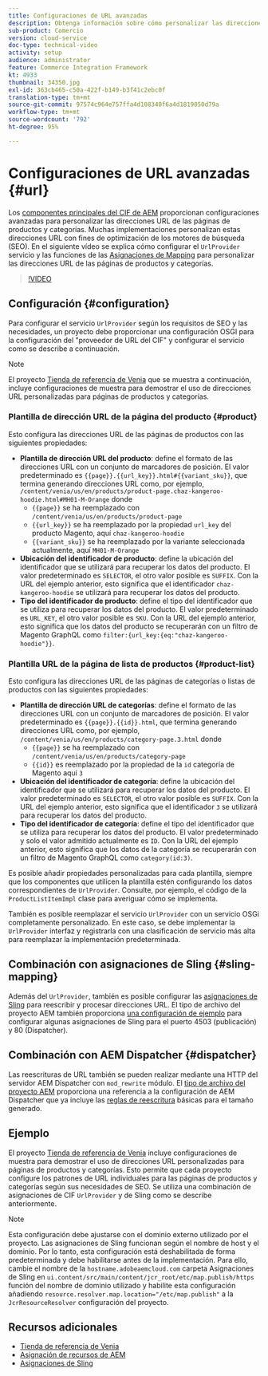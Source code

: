 ```yaml
---
title: Configuraciones de URL avanzadas
description: Obtenga información sobre cómo personalizar las direcciones URL para páginas de productos y categorías. Esto permite que las implementaciones optimicen las direcciones URL de los motores de búsqueda y promuevan la detección.
sub-product: Comercio
version: cloud-service
doc-type: technical-video
activity: setup
audience: administrator
feature: Commerce Integration Framework
kt: 4933
thumbnail: 34350.jpg
exl-id: 363cb465-c50a-422f-b149-b3f41c2ebc0f
translation-type: tm+mt
source-git-commit: 97574c964e757ffa4d108340f6a4d1819050d79a
workflow-type: tm+mt
source-wordcount: '792'
ht-degree: 95%

---
```


# Configuraciones de URL avanzadas {#url}

Los [componentes principales del CIF de AEM](https://github.com/adobe/aem-core-cif-components) proporcionan configuraciones avanzadas para personalizar las direcciones URL de las páginas de productos y categorías. Muchas implementaciones personalizan estas direcciones URL con fines de optimización de los motores de búsqueda (SEO). En el siguiente vídeo se explica cómo configurar el `UrlProvider` servicio y las funciones de las [Asignaciones de Mapping](https://sling.apache.org/documentation/the-sling-engine/mappings-for-resource-resolution.html) para personalizar las direcciones URL de las páginas de productos y categorías.

>[!VIDEO](https://video.tv.adobe.com/v/34350/?quality=12)

## Configuración {#configuration}

Para configurar el servicio `UrlProvider` según los requisitos de SEO y las necesidades, un proyecto debe proporcionar una configuración OSGI para la configuración del &quot;proveedor de URL del CIF&quot; y configurar el servicio como se describe a continuación.

>[!NOTE]
>
> El proyecto [Tienda de referencia de Venia](https://github.com/adobe/aem-cif-guides-venia) que se muestra a continuación, incluye configuraciones de muestra para demostrar el uso de direcciones URL personalizadas para páginas de productos y categorías.

### Plantilla de dirección URL de la página del producto {#product}

Esto configura las direcciones URL de las páginas de productos con las siguientes propiedades:

* **Plantilla de dirección URL del producto**: define el formato de las direcciones URL con un conjunto de marcadores de posición. El valor predeterminado es `{{page}}.{{url_key}}.html#{{variant_sku}}`, que termina generando direcciones URL como, por ejemplo, `/content/venia/us/en/products/product-page.chaz-kangeroo-hoodie.html#MH01-M-Orange` donde
   * `{{page}}` se ha reemplazado con `/content/venia/us/en/products/product-page`
   * `{{url_key}}` se ha reemplazado por la propiedad `url_key` del producto Magento, aquí `chaz-kangeroo-hoodie`
   * `{{variant_sku}}` se ha reemplazado por la variante seleccionada actualmente, aquí `MH01-M-Orange`
* **Ubicación del identificador de producto**: define la ubicación del identificador que se utilizará para recuperar los datos del producto. El valor predeterminado es `SELECTOR`, el otro valor posible es `SUFFIX`. Con la URL del ejemplo anterior, esto significa que el identificador `chaz-kangeroo-hoodie` se utilizará para recuperar los datos del producto.
* **Tipo del identificador de producto**: define el tipo del identificador que se utiliza para recuperar los datos del producto. El valor predeterminado es `URL_KEY`, el otro valor posible es `SKU`. Con la URL del ejemplo anterior, esto significa que los datos del producto se recuperarán con un filtro de Magento GraphQL como `filter:{url_key:{eq:"chaz-kangeroo-hoodie"}}`.

### Plantilla URL de la página de lista de productos {#product-list}

Esto configura las direcciones URL de las páginas de categorías o listas de productos con las siguientes propiedades:

* **Plantilla de dirección URL de categorías**: define el formato de las direcciones URL con un conjunto de marcadores de posición. El valor predeterminado es `{{page}}.{{id}}.html`, que termina generando direcciones URL como, por ejemplo, `/content/venia/us/en/products/category-page.3.html` donde
   * `{{page}}` se ha reemplazado con `/content/venia/us/en/products/category-page`
   * `{{id}}` es reemplazado por la propiedad de la `id` categoría de Magento aquí `3`
* **Ubicación del identificador de categoría**: define la ubicación del identificador que se utilizará para recuperar los datos del producto. El valor predeterminado es `SELECTOR`, el otro valor posible es `SUFFIX`. Con la URL del ejemplo anterior, esto significa que el identificador `3` se utilizará para recuperar los datos del producto.
* **Tipo del identificador de categoría**: define el tipo del identificador que se utiliza para recuperar los datos del producto. El valor predeterminado y solo el valor admitido actualmente es `ID`. Con la URL del ejemplo anterior, esto significa que los datos de la categoría se recuperarán con un filtro de Magento GraphQL como `category(id:3)`.

Es posible añadir propiedades personalizadas para cada plantilla, siempre que los componentes que utilicen la plantilla estén configurando los datos correspondientes de `UrlProvider`. Consulte, por ejemplo, el código de la `ProductListItemImpl` clase para averiguar cómo se implementa.

También es posible reemplazar el servicio `UrlProvider` con un servicio OSGi completamente personalizado. En este caso, se debe implementar la `UrlProvider` interfaz y registrarla con una clasificación de servicio más alta para reemplazar la implementación predeterminada.

## Combinación con asignaciones de Sling {#sling-mapping}

Además del `UrlProvider`, también es posible configurar las [asignaciones de Sling](https://sling.apache.org/documentation/the-sling-engine/mappings-for-resource-resolution.html) para reescribir y procesar direcciones URL. El tipo de archivo del proyecto AEM también proporciona [una configuración de ejemplo](https://github.com/adobe/aem-cif-project-archetype/tree/master/src/main/archetype/samplecontent/src/main/content/jcr_root/etc/map.publish) para configurar algunas asignaciones de Sling para el puerto 4503 (publicación) y 80 (Dispatcher).

## Combinación con AEM Dispatcher {#dispatcher}

Las reescrituras de URL también se pueden realizar mediante una HTTP del servidor AEM Dispatcher con `mod_rewrite` módulo. El [tipo de archivo del proyecto AEM](https://github.com/adobe/aem-project-archetype) proporciona una referencia a la configuración de AEM Dispatcher que ya incluye las [reglas de reescritura](https://github.com/adobe/aem-project-archetype/tree/master/src/main/archetype/dispatcher.cloud) básicas para el tamaño generado.

## Ejemplo

El proyecto [Tienda de referencia de Venia](https://github.com/adobe/aem-cif-guides-venia) incluye configuraciones de muestra para demostrar el uso de direcciones URL personalizadas para páginas de productos y categorías. Esto permite que cada proyecto configure los patrones de URL individuales para las páginas de productos y categorías según sus necesidades de SEO. Se utiliza una combinación de asignaciones de CIF `UrlProvider` y de Sling como se describe anteriormente.

>[!NOTE]
>
>Esta configuración debe ajustarse con el dominio externo utilizado por el proyecto. Las asignaciones de Sling funcionan según el nombre de host y el dominio. Por lo tanto, esta configuración está deshabilitada de forma predeterminada y debe habilitarse antes de la implementación. Para ello, cambie el nombre de la `hostname.adobeaemcloud.com` carpeta Asignaciones de Sling en `ui.content/src/main/content/jcr_root/etc/map.publish/https` función del nombre de dominio utilizado y habilite esta configuración añadiendo `resource.resolver.map.location="/etc/map.publish"` a la `JcrResourceResolver` configuración del proyecto.

## Recursos adicionales

* [Tienda de referencia de Venia](https://github.com/adobe/aem-cif-guides-venia)
* [Asignación de recursos de AEM](https://docs.adobe.com/content/help/es-ES/experience-manager-65/deploying/configuring/resource-mapping.html)
* [Asignaciones de Sling](https://sling.apache.org/documentation/the-sling-engine/mappings-for-resource-resolution.html)
